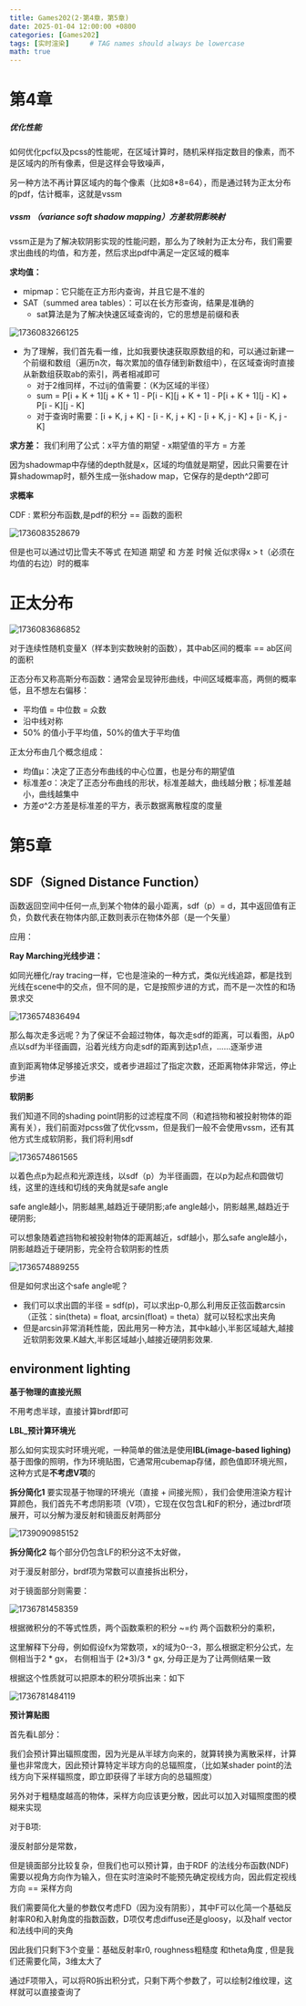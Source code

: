 ```yaml
---
title: Games202(2·第4章，第5章)
date: 2025-01-04 12:00:00 +0800
categories: [Games202]
tags: [实时渲染]     # TAG names should always be lowercase
math: true
---
```

# 第4章

##### 优化性能

如何优化pcf以及pcss的性能呢，在区域计算时，随机采样指定数目的像素，而不是区域内的所有像素，但是这样会导致噪声，

另一种方法不再计算区域内的每个像素（比如8*8=64），而是通过转为正太分布的pdf，估计概率，这就是vssm

##### vssm （variance soft shadow mapping）方差软阴影映射

vssm正是为了解决软阴影实现的性能问题，那么为了映射为正太分布，我们需要求出曲线的均值，和方差，然后求出pdf中满足一定区域的概率

**求均值：**
* mipmap：它只能在正方形内查询，并且它是不准的
* SAT（summed area tables）：可以在长方形查询，结果是准确的
  * sat算法是为了解决快速区域查询的，它的思想是前缀和表

![1736083266125](/assets/img/blog/Games202/2d区域查询.png)

  * 为了理解，我们首先看一维，比如我要快速获取原数组的和，可以通过新建一个前缀和数组（遍历n次，每次累加的值存储到新数组中），在区域查询时直接从新数组获取ab的索引，两者相减即可
    * 对于2维同样，不过ij的值需要：（K为区域的半径）
    * sum = P[i + K + 1][j + K + 1] - P[i - K][j + K + 1] - P[i + K + 1][j - K] + P[i - K][j - K]
    * 对于查询时需要：[i + K, j + K] - [i - K, j + K] - [i + K, j - K] + [i - K, j - K]

**求方差：**
我们利用了公式：x平方值的期望 - x期望值的平方 = 方差

因为shadowmap中存储的depth就是x，区域的均值就是期望，因此只需要在计算shadowmap时，额外生成一张shadow map，它保存的是depth^2即可
  
**求概率**

CDF : 累积分布函数,是pdf的积分 == 函数的面积

![1736083528679](/assets/img/blog/Games202/切比雪夫不等式.png)

但是也可以通过切比雪夫不等式 在知道 期望 和 方差 时候 近似求得x > t（必须在均值的右边）时的概率

# 正太分布

![1736083686852](/assets/img/blog/Games202/正太分布图像.png)

对于连续性随机变量X（样本到实数映射的函数），其中ab区间的概率 == ab区间的面积

正态分布又称高斯分布函数：通常会呈现钟形曲线，中间区域概率高，两侧的概率低，且不想左右偏移：
* 平均值 = 中位数 = 众数
* 沿中线对称
* 50% 的值小于平均值，50%的值大于平均值

正太分布由几个概念组成：

* 均值μ：决定了正态分布曲线的中心位置，也是分布的期望值
* 标准差σ：决定了正态分布曲线的形状，标准差越大，曲线越分散；标准差越小，曲线越集中
* 方差σ^2:方差是标准差的平方，表示数据离散程度的度量

# 第5章

## SDF（Signed Distance Function）

函数返回空间中任何一点,到某个物体的最小距离，sdf（p）= d，其中返回值有正负，负数代表在物体内部,正数则表示在物体外部（是一个矢量）

应用：

**Ray Marching光线步进：**

如同光栅化/ray tracing一样，它也是渲染的一种方式，类似光线追踪，都是找到光线在scene中的交点，但不同的是，它是按照步进的方式，而不是一次性的和场景求交

![1736574836494](/assets/img/blog/Games202/ray%20marching.png)

那么每次走多远呢？为了保证不会超过物体，每次走sdf的距离，可以看图，从p0点以sdf为半径画圆，沿着光线方向走sdf的距离到达p1点，……逐渐步进

直到距离物体足够接近求交，或者步进超过了指定次数，还距离物体非常远，停止步进

**软阴影**

我们知道不同的shading point阴影的过滤程度不同（和遮挡物和被投射物体的距离有关），我们前面对pcss做了优化vssm，但是我们一般不会使用vssm，还有其他方式生成软阴影，我们将利用sdf

![1736574861565](/assets/img/blog/Games202/safe%20angle.png)

以着色点p为起点和光源连线，以sdf（p）为半径画圆，在以p为起点和圆做切线，这里的连线和切线的夹角就是safe angle

safe angle越小，阴影越黑,越趋近于硬阴影;afe angle越小，阴影越黑,越趋近于硬阴影;

可以想象随着遮挡物和被投射物体的距离越近，sdf越小，那么safe angle越小，阴影越趋近于硬阴影，完全符合软阴影的性质

![1736574889255](/assets/img/blog/Games202/计算safe%20angle.png)

但是如何求出这个safe angle呢？

* 我们可以求出圆的半径 = sdf(p)，可以求出p-0,那么利用反正弦函数arcsin（正弦：sin(theta) = float, arcsin(float) = theta）就可以轻松求出夹角
* 但是arcsin非常消耗性能，因此用另一种方法，其中k越小,半影区域越大,越接近软阴影效果.K越大,半影区域越小,越接近硬阴影效果.

## environment lighting
**基于物理的直接光照**

不用考虑半球，直接计算brdf即可

**LBL_预计算环境光**

那么如何实现实时环境光呢，一种简单的做法是使用**IBL(image-based lighing)** 基于图像的照明，作为环境贴图，它通常用cubemap存储，颜色值即环境光照，这种方式是**不考虑V项**的

**拆分简化1**
要实现基于物理的环境光（直接 + 间接光照），我们会使用渲染方程计算颜色，我们首先不考虑阴影项（V项），它现在仅包含L和F的积分，通过brdf项展开，可以分解为漫反射和镜面反射两部分

![1739090985152](/assets/img/blog/Games202/拆分.png)

**拆分简化2**
每个部分仍包含LF的积分这不太好做，

对于漫反射部分，brdf项为常数可以直接拆出积分，

对于镜面部分则需要：

![1736781458359](/assets/img/blog/Games202/不等式.png)

根据微积分的不等式性质，两个函数乘积的积分 ~=约  两个函数积分的乘积，

这里解释下分母，例如假设fx为常数项，x的域为0--3，那么根据定积分公式，左侧相当于2 * gx， 右侧相当于 (2*3)/3 * gx, 分母正是为了让两侧结果一致

根据这个性质就可以把原本的积分项拆出来：如下

![1736781484119](/assets/img/blog/Games202/拆分的渲染方程.png)

**预计算贴图**

首先看L部分：

我们会预计算出辐照度图，因为光是从半球方向来的，就算转换为离散采样，计算量也非常庞大，因此预计算特定半球方向的总辐照度，（比如某shader point的法线方向下采样辐照度，即立即获得了半球方向的总辐照度）

另外对于粗糙度越高的物体，采样方向应该更分散，因此可以加入对辐照度图的模糊来实现

对于B项:

漫反射部分是常数，

但是镜面部分比较复杂，但我们也可以预计算，由于RDF 的法线分布函数(NDF)需要以视角方向作为输入，但在实时渲染时不能预先确定视线方向，因此假定视线方向 == 采样方向

我们需要简化大量的参数仅考虑FD（因为没有阴影），其中F可以化简一个基础反射率R0和入射角度的指数函数，D项仅考虑diffuse还是gloosy，以及half vector和法线中间的夹角

因此我们只剩下3个变量：基础反射率r0, roughness粗糙度 和theta角度 , 但是我们还需要化简，3维太大了
 
通过F项带入，可以将R0拆出积分式，只剩下两个参数了，可以绘制2维纹理，这样就可以直接查询了